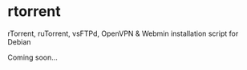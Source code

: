 rtorrent
========

rTorrent, ruTorrent, vsFTPd, OpenVPN &amp; Webmin installation script for Debian

Coming soon...
